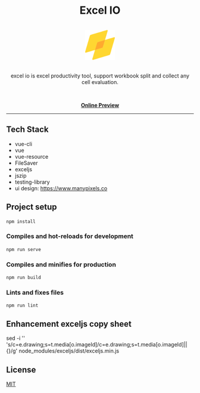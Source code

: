 <div align="center">
<h1>Excel IO</h1>

<br />
<a href="http://kiroinn.github.io/excelio">
  <img
    height="80"
    width="80"
    alt="lizard"
    src="https://raw.githubusercontent.com/kiroInn/excel-io/master/src/assets/logo.png"
  />
</a>
<br />
<br />
<p>excel io is excel productivity tool, support workbook split and collect any cell evaluation.</p>
<br />

[**Online Preview**][excelio]

</div>
<hr />

## Tech Stack
- vue-cli
- vue
- vue-resource
- FileSaver
- exceljs
- jszip
- testing-library
- ui design: https://www.manypixels.co
  
## Project setup
```
npm install
```

### Compiles and hot-reloads for development
```
npm run serve
```

### Compiles and minifies for production
```
npm run build
```

### Lints and fixes files
```
npm run lint
```

## Enhancement exceljs copy sheet
sed -i '' 's/c=e.drawing;s=t.media[o.imageId]/c=e.drawing;s=t.media[o.imageId]||{}/g' node_modules/exceljs/dist/exceljs.min.js

## License

[MIT][license]

<!-- prettier-ignore-start -->
[excelio]: http://kiroinn.github.io/excelio
[license]: https://github.com/kiroInn/excel-io/blob/master/LICENSE.MD
<!-- prettier-ignore-end -->
